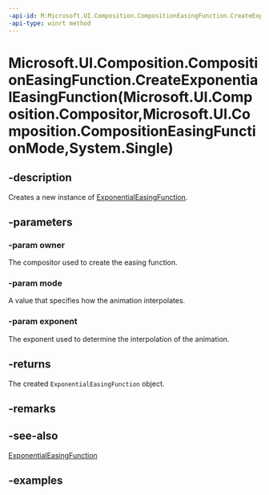 ```yaml
---
-api-id: M:Microsoft.UI.Composition.CompositionEasingFunction.CreateExponentialEasingFunction(Microsoft.UI.Composition.Compositor,Microsoft.UI.Composition.CompositionEasingFunctionMode,System.Single)
-api-type: winrt method
---
```


# Microsoft.UI.Composition.CompositionEasingFunction.CreateExponentialEasingFunction(Microsoft.UI.Composition.Compositor,Microsoft.UI.Composition.CompositionEasingFunctionMode,System.Single)

<!--
public static Microsoft.UI.Composition.ExponentialEasingFunction CreateExponentialEasingFunction (Microsoft.UI.Composition.Compositor owner, Microsoft.UI.Composition.CompositionEasingFunctionMode mode, float exponent);
-->


## -description

Creates a new instance of [ExponentialEasingFunction](exponentialeasingfunction.md).

## -parameters

### -param owner

The compositor used to create the easing function.

### -param mode

A value that specifies how the animation interpolates.

### -param exponent

The exponent used to determine the interpolation of the animation.

## -returns

The created `ExponentialEasingFunction` object.

## -remarks

## -see-also

[ExponentialEasingFunction](exponentialeasingfunction.md)

## -examples


